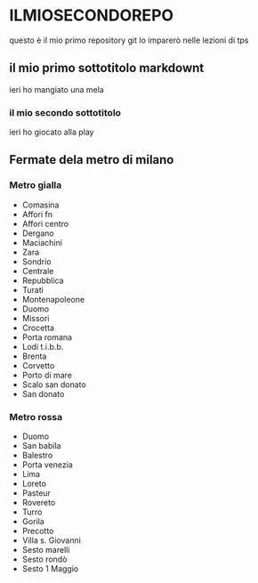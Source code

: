 # ILMIOSECONDOREPO
questo è il mio primo repository git lo imparerò nelle lezioni di tps
## il mio primo sottotitolo markdownt
ieri ho mangiato una mela
### il mio secondo sottotitolo
ieri ho giocato alla play
## Fermate dela metro di milano
### Metro gialla
- Comasina
- Affori fn
- Affori centro
- Dergano
- Maciachini
- Zara 
- Sondrio
- Centrale 
- Repubblica
- Turati 
- Montenapoleone
- Duomo
- Missori
- Crocetta
- Porta romana
- Lodi t.i.b.b.
- Brenta
- Corvetto
- Porto di mare
- Scalo san donato
- San donato

### Metro rossa
- Duomo
- San babila
- Balestro
- Porta venezia
- Lima
- Loreto
- Pasteur
- Rovereto
- Turro
- Gorila
- Precotto
- Villa s. Giovanni
- Sesto marelli
- Sesto rondò
- Sesto 1 Maggio